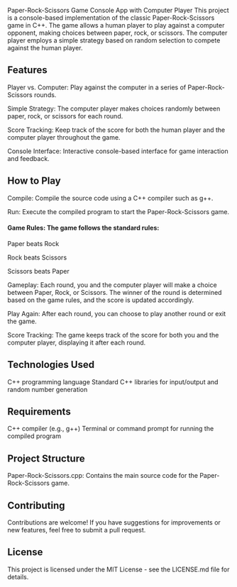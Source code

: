 Paper-Rock-Scissors Game Console App with Computer Player
This project is a console-based implementation of the classic Paper-Rock-Scissors game in C++. The game allows a human player to play against a computer opponent, making choices between paper, rock, or scissors. The computer player employs a simple strategy based on random selection to compete against the human player.

## Features

Player vs. Computer: Play against the computer in a series of Paper-Rock-Scissors rounds.

Simple Strategy: The computer player makes choices randomly between paper, rock, or scissors for each round.

Score Tracking: Keep track of the score for both the human player and the computer player throughout the game.

Console Interface: Interactive console-based interface for game interaction and feedback.

## How to Play

Compile: Compile the source code using a C++ compiler such as g++.

Run: Execute the compiled program to start the Paper-Rock-Scissors game.

#### Game Rules: The game follows the standard rules:

Paper beats Rock

Rock beats Scissors

Scissors beats Paper

Gameplay: Each round, you and the computer player will make a choice between Paper, Rock, or Scissors. The winner of the round is determined based on the game rules, and the score is updated accordingly.

Play Again: After each round, you can choose to play another round or exit the game.

Score Tracking: The game keeps track of the score for both you and the computer player, displaying it after each round.

## Technologies Used

C++ programming language
Standard C++ libraries for input/output and random number generation

## Requirements

C++ compiler (e.g., g++)
Terminal or command prompt for running the compiled program

## Project Structure

Paper-Rock-Scissors.cpp: Contains the main source code for the Paper-Rock-Scissors game.

## Contributing

Contributions are welcome! If you have suggestions for improvements or new features, feel free to submit a pull request.

## License
This project is licensed under the MIT License - see the LICENSE.md file for details.
